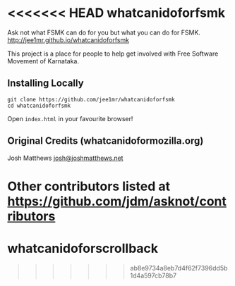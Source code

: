 <<<<<<< HEAD
whatcanidoforfsmk
=================

Ask not what FSMK can do for you but what you can do for FSMK.  http://jee1mr.github.io/whatcanidoforfsmk


This project is a place for people to help get involved with Free Software Movement of Karnataka.

## Installing Locally
    git clone https://github.com/jee1mr/whatcanidoforfsmk
    cd whatcanidoforfsmk
Open `index.html` in your favourite browser!




## Original Credits (whatcanidoformozilla.org)

Josh Matthews <josh@joshmatthews.net>

Other contributors listed at https://github.com/jdm/asknot/contributors
=======
whatcanidoforscrollback
=======================
>>>>>>> ab8e9734a8eb7d4f62f7396dd5b1d4a597cb78b7
